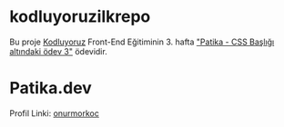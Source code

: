 # kodluyoruzilkrepo

Bu proje [Kodluyoruz](https://www.kodluyoruz.org) Front-End Eğitiminin 3. hafta ["Patika - CSS Başlığı altındaki ödev 3"](https://app.patika.dev/courses/frontend-bootcamp-hazirlik-programi-3hafta/cssodev3) ödevidir.

# Patika.dev

Profil Linki: [onurmorkoc](https://app.patika.dev/onurmorkoc)


